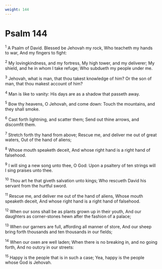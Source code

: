 ```yaml
---
weight: 144
---
```


# Psalm 144

<sup>1</sup> A Psalm of David. Blessed be Jehovah my rock, Who teacheth my hands to war, And my fingers to fight: 

<sup>2</sup> My lovingkindness, and my fortress, My high tower, and my deliverer; My shield, and he in whom I take refuge; Who subdueth my people under me. 

<sup>3</sup> Jehovah, what is man, that thou takest knowledge of him? Or the son of man, that thou makest account of him? 

<sup>4</sup> Man is like to vanity: His days are as a shadow that passeth away. 

<sup>5</sup> Bow thy heavens, O Jehovah, and come down: Touch the mountains, and they shall smoke. 

<sup>6</sup> Cast forth lightning, and scatter them; Send out thine arrows, and discomfit them. 

<sup>7</sup> Stretch forth thy hand from above; Rescue me, and deliver me out of great waters, Out of the hand of aliens; 

<sup>8</sup> Whose mouth speaketh deceit, And whose right hand is a right hand of falsehood. 

<sup>9</sup> I will sing a new song unto thee, O God: Upon a psaltery of ten strings will I sing praises unto thee. 

<sup>10</sup> Thou art he that giveth salvation unto kings; Who rescueth David his servant from the hurtful sword. 

<sup>11</sup> Rescue me, and deliver me out of the hand of aliens, Whose mouth speaketh deceit, And whose right hand is a right hand of falsehood. 

<sup>12</sup> When our sons shall be as plants grown up in their youth, And our daughters as corner-stones hewn after the fashion of a palace; 

<sup>13</sup> When our garners are full, affording all manner of store, And our sheep bring forth thousands and ten thousands in our fields; 

<sup>14</sup> When our oxen are well laden; When there is no breaking in, and no going forth, And no outcry in our streets: 

<sup>15</sup> Happy is the people that is in such a case; Yea, happy is the people whose God is Jehovah. 


